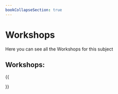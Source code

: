 ```yaml
---
bookCollapseSection: true
---
```


# Workshops

Here you can see all the Workshops for this subject

## Workshops:

{{<section>}}
